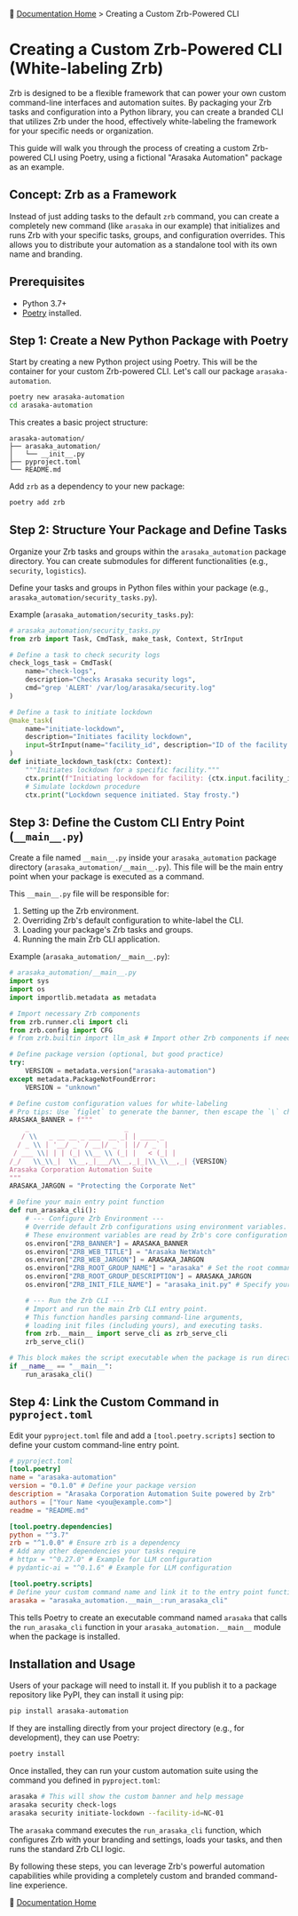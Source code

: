 🔖 [Documentation Home](../README.md) > Creating a Custom Zrb-Powered CLI

# Creating a Custom Zrb-Powered CLI (White-labeling Zrb)

Zrb is designed to be a flexible framework that can power your own custom command-line interfaces and automation suites. By packaging your Zrb tasks and configuration into a Python library, you can create a branded CLI that utilizes Zrb under the hood, effectively white-labeling the framework for your specific needs or organization.

This guide will walk you through the process of creating a custom Zrb-powered CLI using Poetry, using a fictional "Arasaka Automation" package as an example.

## Concept: Zrb as a Framework

Instead of just adding tasks to the default `zrb` command, you can create a completely new command (like `arasaka` in our example) that initializes and runs Zrb with your specific tasks, groups, and configuration overrides. This allows you to distribute your automation as a standalone tool with its own name and branding.

## Prerequisites

- Python 3.7+
- [Poetry](https://python-poetry.org/docs/#installation) installed.

## Step 1: Create a New Python Package with Poetry

Start by creating a new Python project using Poetry. This will be the container for your custom Zrb-powered CLI. Let's call our package `arasaka-automation`.

```bash
poetry new arasaka-automation
cd arasaka-automation
```

This creates a basic project structure:

```
arasaka-automation/
├── arasaka_automation/
│   └── __init__.py
├── pyproject.toml
└── README.md
```

Add `zrb` as a dependency to your new package:

```bash
poetry add zrb
```

## Step 2: Structure Your Package and Define Tasks

Organize your Zrb tasks and groups within the `arasaka_automation` package directory. You can create submodules for different functionalities (e.g., `security`, `logistics`).

Define your tasks and groups in Python files within your package (e.g., `arasaka_automation/security_tasks.py`).

Example (`arasaka_automation/security_tasks.py`):

```python
# arasaka_automation/security_tasks.py
from zrb import Task, CmdTask, make_task, Context, StrInput

# Define a task to check security logs
check_logs_task = CmdTask(
    name="check-logs",
    description="Checks Arasaka security logs",
    cmd="grep 'ALERT' /var/log/arasaka/security.log"
)

# Define a task to initiate lockdown
@make_task(
    name="initiate-lockdown",
    description="Initiates facility lockdown",
    input=StrInput(name="facility_id", description="ID of the facility to lock down")
)
def initiate_lockdown_task(ctx: Context):
    """Initiates lockdown for a specific facility."""
    ctx.print(f"Initiating lockdown for facility: {ctx.input.facility_id}...")
    # Simulate lockdown procedure
    ctx.print("Lockdown sequence initiated. Stay frosty.")
```

## Step 3: Define the Custom CLI Entry Point (`__main__.py`)

Create a file named `__main__.py` inside your `arasaka_automation` package directory (`arasaka_automation/__main__.py`). This file will be the main entry point when your package is executed as a command.

This `__main__.py` file will be responsible for:
1.  Setting up the Zrb environment.
2.  Overriding Zrb's default configuration to white-label the CLI.
3.  Loading your package's Zrb tasks and groups.
4.  Running the main Zrb CLI application.

Example (`arasaka_automation/__main__.py`):

```python
# arasaka_automation/__main__.py
import sys
import os
import importlib.metadata as metadata

# Import necessary Zrb components
from zrb.runner.cli import cli
from zrb.config import CFG
# from zrb.builtin import llm_ask # Import other Zrb components if needed

# Define package version (optional, but good practice)
try:
    VERSION = metadata.version("arasaka-automation")
except metadata.PackageNotFoundError:
    VERSION = "unknown"

# Define custom configuration values for white-labeling
# Pro tips: Use `figlet` to generate the banner, then escape the `\` characters
ARASAKA_BANNER = f"""
    _                        _
   / \\   _ __ __ _ ___  __ _| | ____ _
  / _ \\ | '__/ _` / __|/ _` | |/ / _` |
 / ___ \\| | | (_| \\__ \\ (_| |   < (_| |
/_/   \\_\\_|  \\__,_|___/\\__,_|_|\\_\\__,_| {VERSION}
Arasaka Corporation Automation Suite
"""
ARASAKA_JARGON = "Protecting the Corporate Net"

# Define your main entry point function
def run_arasaka_cli():
    # --- Configure Zrb Environment ---
    # Override default Zrb configurations using environment variables.
    # These environment variables are read by Zrb's core configuration (CFG).
    os.environ["ZRB_BANNER"] = ARASAKA_BANNER
    os.environ["ZRB_WEB_TITLE"] = "Arasaka NetWatch"
    os.environ["ZRB_WEB_JARGON"] = ARASAKA_JARGON
    os.environ["ZRB_ROOT_GROUP_NAME"] = "arasaka" # Set the root command name
    os.environ["ZRB_ROOT_GROUP_DESCRIPTION"] = ARASAKA_JARGON
    os.environ["ZRB_INIT_FILE_NAME"] = "arasaka_init.py" # Specify your init file name

    # --- Run the Zrb CLI ---
    # Import and run the main Zrb CLI entry point.
    # This function handles parsing command-line arguments,
    # loading init files (including yours), and executing tasks.
    from zrb.__main__ import serve_cli as zrb_serve_cli
    zrb_serve_cli()

# This block makes the script executable when the package is run directly
if __name__ == "__main__":
    run_arasaka_cli()
```

## Step 4: Link the Custom Command in `pyproject.toml`

Edit your `pyproject.toml` file and add a `[tool.poetry.scripts]` section to define your custom command-line entry point.

```toml
# pyproject.toml
[tool.poetry]
name = "arasaka-automation"
version = "0.1.0" # Define your package version
description = "Arasaka Corporation Automation Suite powered by Zrb"
authors = ["Your Name <you@example.com>"]
readme = "README.md"

[tool.poetry.dependencies]
python = "^3.7"
zrb = "^1.0.0" # Ensure zrb is a dependency
# Add any other dependencies your tasks require
# httpx = "^0.27.0" # Example for LLM configuration
# pydantic-ai = "^0.1.6" # Example for LLM configuration

[tool.poetry.scripts]
# Define your custom command name and link it to the entry point function
arasaka = "arasaka_automation.__main__:run_arasaka_cli"
```
This tells Poetry to create an executable command named `arasaka` that calls the `run_arasaka_cli` function in your `arasaka_automation.__main__` module when the package is installed.

## Installation and Usage

Users of your package will need to install it. If you publish it to a package repository like PyPI, they can install it using pip:

```bash
pip install arasaka-automation
```

If they are installing directly from your project directory (e.g., for development), they can use Poetry:

```bash
poetry install
```

Once installed, they can run your custom automation suite using the command you defined in `pyproject.toml`:

```bash
arasaka # This will show the custom banner and help message
arasaka security check-logs
arasaka security initiate-lockdown --facility-id=NC-01
```

The `arasaka` command executes the `run_arasaka_cli` function, which configures Zrb with your branding and settings, loads your tasks, and then runs the standard Zrb CLI logic.

By following these steps, you can leverage Zrb's powerful automation capabilities while providing a completely custom and branded command-line experience.

🔖 [Documentation Home](../README.md)